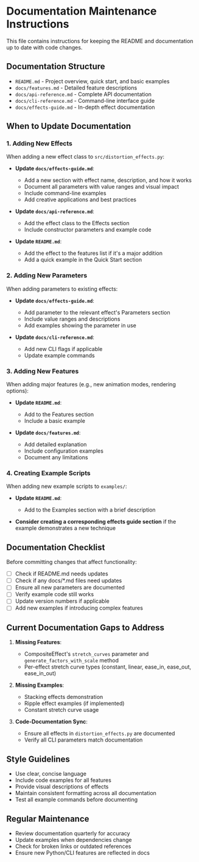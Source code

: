 # Documentation Maintenance Instructions

This file contains instructions for keeping the README and documentation up to date with code changes.

## Documentation Structure

- `README.md` - Project overview, quick start, and basic examples
- `docs/features.md` - Detailed feature descriptions
- `docs/api-reference.md` - Complete API documentation
- `docs/cli-reference.md` - Command-line interface guide
- `docs/effects-guide.md` - In-depth effect documentation

## When to Update Documentation

### 1. Adding New Effects

When adding a new effect class to `src/distortion_effects.py`:

- **Update `docs/effects-guide.md`**:
  - Add a new section with effect name, description, and how it works
  - Document all parameters with value ranges and visual impact
  - Include command-line examples
  - Add creative applications and best practices

- **Update `docs/api-reference.md`**:
  - Add the effect class to the Effects section
  - Include constructor parameters and example code

- **Update `README.md`**:
  - Add the effect to the features list if it's a major addition
  - Add a quick example in the Quick Start section

### 2. Adding New Parameters

When adding parameters to existing effects:

- **Update `docs/effects-guide.md`**:
  - Add parameter to the relevant effect's Parameters section
  - Include value ranges and descriptions
  - Add examples showing the parameter in use

- **Update `docs/cli-reference.md`**:
  - Add new CLI flags if applicable
  - Update example commands

### 3. Adding New Features

When adding major features (e.g., new animation modes, rendering options):

- **Update `README.md`**:
  - Add to the Features section
  - Include a basic example

- **Update `docs/features.md`**:
  - Add detailed explanation
  - Include configuration examples
  - Document any limitations

### 4. Creating Example Scripts

When adding new example scripts to `examples/`:

- **Update `README.md`**:
  - Add to the Examples section with a brief description

- **Consider creating a corresponding effects guide section** if the example demonstrates a new technique

## Documentation Checklist

Before committing changes that affect functionality:

- [ ] Check if README.md needs updates
- [ ] Check if any docs/*.md files need updates
- [ ] Ensure all new parameters are documented
- [ ] Verify example code still works
- [ ] Update version numbers if applicable
- [ ] Add new examples if introducing complex features

## Current Documentation Gaps to Address

1. **Missing Features**:
   - CompositeEffect's `stretch_curves` parameter and `generate_factors_with_scale` method
   - Per-effect stretch curve types (constant, linear, ease_in, ease_out, ease_in_out)

2. **Missing Examples**:
   - Stacking effects demonstration
   - Ripple effect examples (if implemented)
   - Constant stretch curve usage

3. **Code-Documentation Sync**:
   - Ensure all effects in `distortion_effects.py` are documented
   - Verify all CLI parameters match documentation

## Style Guidelines

- Use clear, concise language
- Include code examples for all features
- Provide visual descriptions of effects
- Maintain consistent formatting across all documentation
- Test all example commands before documenting

## Regular Maintenance

- Review documentation quarterly for accuracy
- Update examples when dependencies change
- Check for broken links or outdated references
- Ensure new Python/CLI features are reflected in docs